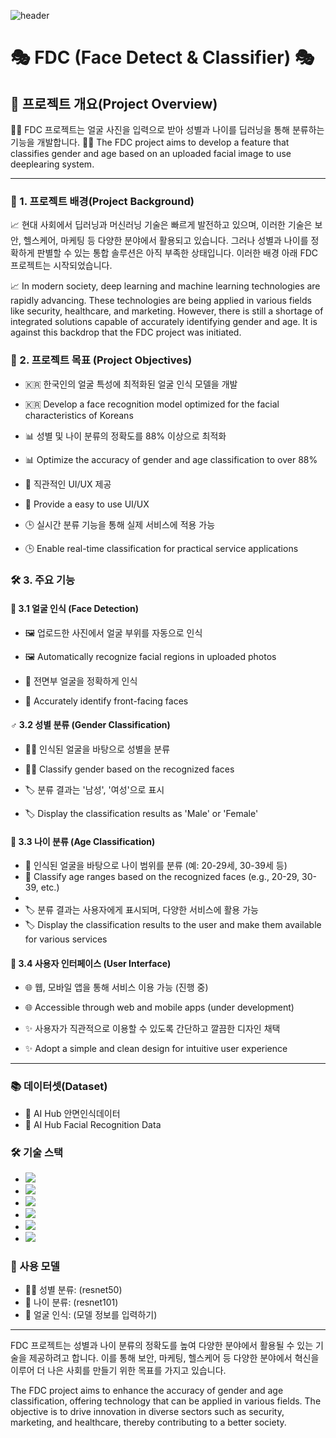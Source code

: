 ![header](https://capsule-render.vercel.app/api?&height=200&type=waving&text=TJE_3rd_project-2)
# 🎭 FDC (Face Detect & Classifier) 🎭

## 🌟 프로젝트 개요(Project Overview)

👩👨 FDC 프로젝트는 얼굴 사진을 입력으로 받아 성별과 나이를 딥러닝을 통해 분류하는 기능을 개발합니다.
👩👨 The FDC project aims to develop a feature that classifies gender and age based on an uploaded facial image to use deeplearing system.

---

### 📌 1. 프로젝트 배경(Project Background)

📈 현대 사회에서 딥러닝과 머신러닝 기술은 빠르게 발전하고 있으며, 이러한 기술은 보안, 헬스케어, 마케팅 등 다양한 분야에서 활용되고 있습니다. 그러나 성별과 나이를 정확하게 판별할 수 있는 통합 솔루션은 아직 부족한 상태입니다. 이러한 배경 아래 FDC 프로젝트는 시작되었습니다.

📈 In modern society, deep learning and machine learning technologies are rapidly advancing. These technologies are being applied in various fields like security, healthcare, and marketing. However, there is still a shortage of integrated solutions capable of accurately identifying gender and age. It is against this backdrop that the FDC project was initiated.

### 🎯 2. 프로젝트 목표 (Project Objectives)

- 🇰🇷 한국인의 얼굴 특성에 최적화된 얼굴 인식 모델을 개발
- 🇰🇷 Develop a face recognition model optimized for the facial characteristics of Koreans

- 📊 성별 및 나이 분류의 정확도를 88% 이상으로 최적화
- 📊 Optimize the accuracy of gender and age classification to over 88%

- 🎨 직관적인 UI/UX 제공
- 🎨 Provide a easy to use UI/UX
  
- 🕒 실시간 분류 기능을 통해 실제 서비스에 적용 가능
- 🕒 Enable real-time classification for practical service applications

### 🛠️ 3. 주요 기능

#### 🧑 3.1 얼굴 인식 (Face Detection)

- 🖼️ 업로드한 사진에서 얼굴 부위를 자동으로 인식
- 🖼️ Automatically recognize facial regions in uploaded photos

- 📸 전면부 얼굴을 정확하게 인식
- 📸 Accurately identify front-facing faces

#### ♂️ 3.2 성별 분류 (Gender Classification)

- 👱‍♂️ 인식된 얼굴을 바탕으로 성별을 분류
- 👱‍♂️ Classify gender based on the recognized faces
  
- 🏷️ 분류 결과는 '남성', '여성'으로 표시
- 🏷️ Display the classification results as 'Male' or 'Female'

#### 📅 3.3 나이 분류 (Age Classification)

- 🧓 인식된 얼굴을 바탕으로 나이 범위를 분류 (예: 20-29세, 30-39세 등)
- 🧓 Classify age ranges based on the recognized faces (e.g., 20-29, 30-39, etc.)
- 
- 🏷️ 분류 결과는 사용자에게 표시되며, 다양한 서비스에 활용 가능
- 🏷️ Display the classification results to the user and make them available for various services

#### 📱 3.4 사용자 인터페이스 (User Interface)

- 🌐 웹, 모바일 앱을 통해 서비스 이용 가능 (진행 중)
- 🌐 Accessible through web and mobile apps (under development)

- ✨ 사용자가 직관적으로 이용할 수 있도록 간단하고 깔끔한 디자인 채택
- ✨ Adopt a simple and clean design for intuitive user experience


---

### 📚 데이터셋(Dataset)

- 🤖 AI Hub 안면인식데이터
- 🤖 AI Hub Facial Recognition Data

### 🛠️ 기술 스택

- <img src="https://img.shields.io/badge/Python-3776AB?style=for-the-badge&logo=Python&logoColor=white">
- <img src="https://img.shields.io/badge/Django-092E20?style=for-the-badge&logo=Django&logoColor=white">
- <img src="https://img.shields.io/badge/Pytorch-EE4C2C?style=for-the-badge&logo=Pytorch&logoColor=white">
- <img src="https://img.shields.io/badge/GitHub-181717?style=for-the-badge&logo=GitHub&logoColor=white">
- <img src="https://img.shields.io/badge/Jupyter-F37626?style=for-the-badge&logo=Jupyter&logoColor=white">
- <img src="https://img.shields.io/badge/git-F05032?style=for-the-badge&logo=git&logoColor=white">

  
### 📄 사용 모델

- 👱‍♂️ 성별 분류: (resnet50)
- 🧓 나이 분류: (resnet101)
- 🧑 얼굴 인식: (모델 정보를 입력하기)

---

FDC 프로젝트는 성별과 나이 분류의 정확도를 높여 다양한 분야에서 활용될 수 있는 기술을 제공하려고 합니다. 이를 통해 보안, 마케팅, 헬스케어 등 다양한 분야에서 혁신을 이루어 더 나은 사회를 만들기 위한 목표를 가지고 있습니다.

The FDC project aims to enhance the accuracy of gender and age classification, offering technology that can be applied in various fields. The objective is to drive innovation in diverse sectors such as security, marketing, and healthcare, thereby contributing to a better society.


